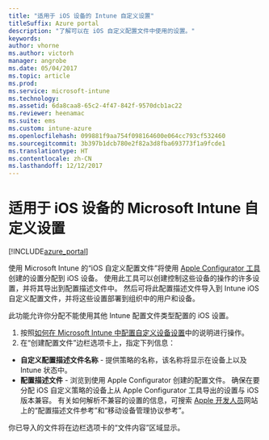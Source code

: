 ```yaml
---
title: "适用于 iOS 设备的 Intune 自定义设置"
titleSuffix: Azure portal
description: "了解可以在 iOS 自定义配置文件中使用的设置。"
keywords: 
author: vhorne
ms.author: victorh
manager: angrobe
ms.date: 05/04/2017
ms.topic: article
ms.prod: 
ms.service: microsoft-intune
ms.technology: 
ms.assetid: 6da8caa8-65c2-4f47-842f-9570dcb1ac22
ms.reviewer: heenamac
ms.suite: ems
ms.custom: intune-azure
ms.openlocfilehash: 099881f9aa754f098164600e064cc793cf532460
ms.sourcegitcommit: 3b397b1dcb780e2f82a3d8fba693773f1a9fcde1
ms.translationtype: HT
ms.contentlocale: zh-CN
ms.lasthandoff: 12/12/2017
---
```

# <a name="microsoft-intune-custom-settings-for-ios-devices"></a>适用于 iOS 设备的 Microsoft Intune 自定义设置

[!INCLUDE[azure_portal](./includes/azure_portal.md)]

使用 Microsoft Intune 的“iOS 自定义配置文件”将使用 [Apple Configurator 工具](https://itunes.apple.com/app/apple-configurator-2/id1037126344?mt=12)创建的设置分配到 iOS 设备。 使用此工具可以创建控制这些设备的操作的许多设置，并将其导出到配置描述文件中。 然后可将此配置描述文件导入到 Intune iOS 自定义配置文件，并将这些设置部署到组织中的用户和设备。

此功能允许你分配不能使用其他 Intune 配置文件类型配置的 iOS 设置。


1. 按照[如何在 Microsoft Intune 中配置自定义设备设置](custom-settings-configure.md)中的说明进行操作。
2. 在“创建配置文件”边栏选项卡上，指定下列信息：

- **自定义配置描述文件名称** - 提供策略的名称，该名称将显示在设备上以及 Intune 状态中。
- **配置描述文件** - 浏览到使用 Apple Configurator 创建的配置文件。
确保在要分配 iOS 自定义策略的设备上从 Apple Configurator 工具导出的设置与 iOS 版本兼容。 有关如何解析不兼容的设置的信息，可搜索 [Apple 开发人员](https://developer.apple.com/)网站上的“配置描述文件参考”和“移动设备管理协议参考”。

你已导入的文件将在边栏选项卡的“文件内容”区域显示。
